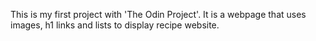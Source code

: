 This is my first project with 'The Odin Project'.
It is a webpage that uses images, h1 links and lists to display recipe website.



  




